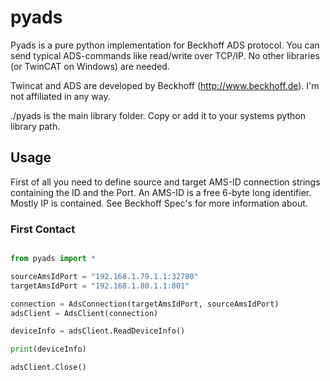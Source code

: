 pyads
=====

Pyads is a pure python implementation for Beckhoff ADS protocol.
You can send typical ADS-commands like read/write over TCP/IP.
No other libraries (or TwinCAT on Windows) are needed.

Twincat and ADS are developed by Beckhoff (http://www.beckhoff.de). I'm not affiliated in any way.

./pyads is the main library folder. Copy or add it to your systems python library path.

## Usage

First of all you need to define source and target AMS-ID connection strings containing the ID and the Port.
An AMS-ID is a free 6-byte long identifier. Mostly IP is contained. See Beckhoff Spec's for more information about.

### First Contact

```python

from pyads import *

sourceAmsIdPort = "192.168.1.79.1.1:32780"
targetAmsIdPort = "192.168.1.80.1.1:801"

connection = AdsConnection(targetAmsIdPort, sourceAmsIdPort)
adsClient = AdsClient(connection)

deviceInfo = adsClient.ReadDeviceInfo()

print(deviceInfo)

adsClient.Close()

```

